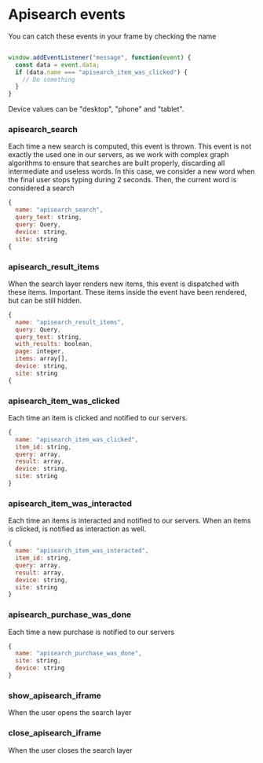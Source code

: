 # Apisearch events

You can catch these events in your frame by checking the name

```javascript

window.addEventListener("message", function(event) {
  const data = event.data;
  if (data.name === "apisearch_item_was_clicked") {
    // Do something
  }
}
```

Device values can be "desktop", "phone" and "tablet".

### apisearch_search

Each time a new search is computed, this event is thrown. This event is not exactly the used one in our servers, as we work with complex graph algorithms to ensure that searches are built properly, discarding all intermediate and useless words. In this case, we consider a new word when the final user stops typing during 2 seconds. Then, the current word is considered a search

```javascript
{
  name: "apisearch_search",
  query_text: string,
  query: Query,
  device: string,
  site: string
{
```

### apisearch_result_items

When the search layer renders new items, this event is dispatched with these items. Important. These items inside the event have been rendered, but can be still hidden.

```javascript
{
  name: "apisearch_result_items",
  query: Query,
  query_text: string,
  with_results: boolean,
  page: integer,
  items: array[],
  device: string,
  site: string
{
```

### apisearch_item_was_clicked

Each time an item is clicked and notified to our servers.

```javascript
{
  name: "apisearch_item_was_clicked",
  item_id: string,
  query: array,
  result: array,
  device: string,
  site: string
}
```

### apisearch_item_was_interacted

Each time an items is interacted and notified to our servers. When an items is clicked, is notified as interaction as well.

```javascript
{
  name: "apisearch_item_was_interacted",
  item_id: string,
  query: array,
  result: array,
  device: string,
  site: string
}
```

### apisearch_purchase_was_done

Each time a new purchase is notified to our servers

```javascript
{
  name: "apisearch_purchase_was_done",
  site: string,
  device: string
}
```

### show_apisearch_iframe

When the user opens the search layer

### close_apisearch_iframe

When the user closes the search layer
